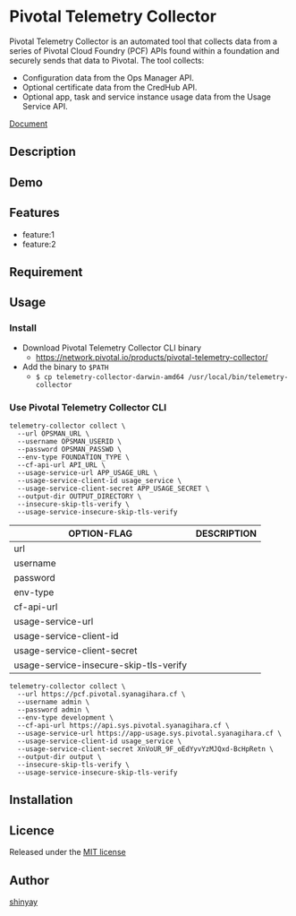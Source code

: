 # Pivotal Telemetry Collector

Pivotal Telemetry Collector is an automated tool that collects data from a series of Pivotal Cloud Foundry (PCF) APIs found within a foundation and securely sends that data to Pivotal. The tool collects:

- Configuration data from the Ops Manager API.
- Optional certificate data from the CredHub API.
- Optional app, task and service instance usage data from the Usage Service API.

[Document](https://docs.pivotal.io/telemetry/1-0/index.html)

## Description

## Demo

## Features

- feature:1
- feature:2

## Requirement

## Usage

### Install

- Download Pivotal Telemetry Collector CLI binary
  - https://network.pivotal.io/products/pivotal-telemetry-collector/
- Add the binary to `$PATH`
  - `$ cp telemetry-collector-darwin-amd64 /usr/local/bin/telemetry-collector`

### Use Pivotal Telemetry Collector CLI

```
telemetry-collector collect \
  --url OPSMAN_URL \
  --username OPSMAN_USERID \
  --password OPSMAN_PASSWD \
  --env-type FOUNDATION_TYPE \
  --cf-api-url API_URL \
  --usage-service-url APP_USAGE_URL \
  --usage-service-client-id usage_service \
  --usage-service-client-secret APP_USAGE_SECRET \
  --output-dir OUTPUT_DIRECTORY \
  --insecure-skip-tls-verify \
  --usage-service-insecure-skip-tls-verify
```

|OPTION-FLAG|DESCRIPTION|
|-----------|-----------|
|url||
|username||
|password||
|env-type||
|cf-api-url||
|usage-service-url||
|usage-service-client-id||
|usage-service-client-secret||
|usage-service-insecure-skip-tls-verify||

```
telemetry-collector collect \
  --url https://pcf.pivotal.syanagihara.cf \
  --username admin \
  --password admin \
  --env-type development \
  --cf-api-url https://api.sys.pivotal.syanagihara.cf \
  --usage-service-url https://app-usage.sys.pivotal.syanagihara.cf \
  --usage-service-client-id usage_service \
  --usage-service-client-secret XnVoUR_9F_oEdYyvYzMJQxd-BcHpRetn \
  --output-dir output \
  --insecure-skip-tls-verify \
  --usage-service-insecure-skip-tls-verify
```

## Installation

## Licence

Released under the [MIT license](https://gist.githubusercontent.com/shinyay/56e54ee4c0e22db8211e05e70a63247e/raw/34c6fdd50d54aa8e23560c296424aeb61599aa71/LICENSE)

## Author

[shinyay](https://github.com/shinyay)
